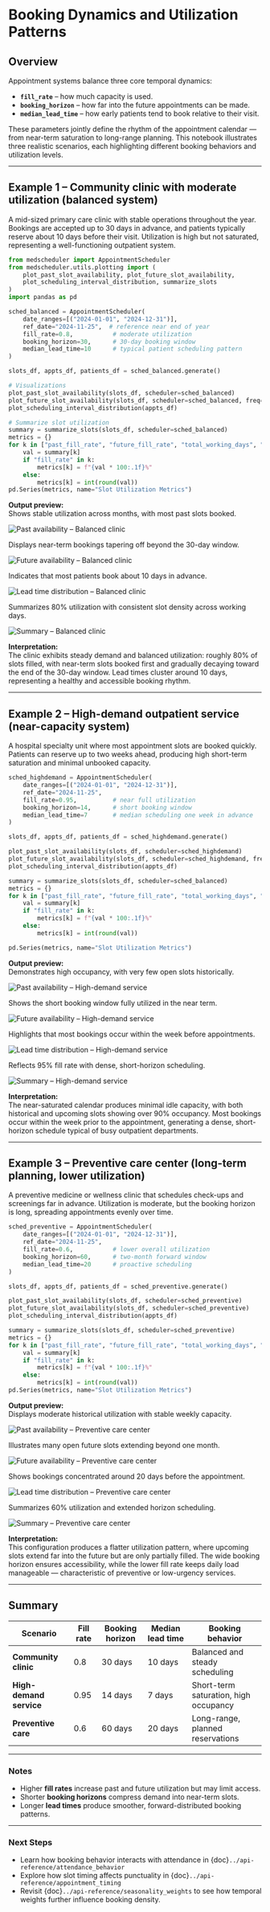 # Booking Dynamics and Utilization Patterns

## Overview
Appointment systems balance three core temporal dynamics:
- **`fill_rate`** – how much capacity is used.
- **`booking_horizon`** – how far into the future appointments can be made.
- **`median_lead_time`** – how early patients tend to book relative to their visit.

These parameters jointly define the rhythm of the appointment calendar — from near-term saturation to long-range planning. This notebook illustrates three realistic scenarios, each highlighting different booking behaviors and utilization levels.

---

## Example 1 – Community clinic with moderate utilization (balanced system)
A mid-sized primary care clinic with stable operations throughout the year.  
Bookings are accepted up to 30 days in advance, and patients typically reserve about 10 days before their visit. Utilization is high but not saturated, representing a well-functioning outpatient system.

```python
from medscheduler import AppointmentScheduler
from medscheduler.utils.plotting import (
    plot_past_slot_availability, plot_future_slot_availability,
    plot_scheduling_interval_distribution, summarize_slots
)
import pandas as pd

sched_balanced = AppointmentScheduler(
    date_ranges=[("2024-01-01", "2024-12-31")],
    ref_date="2024-11-25",  # reference near end of year
    fill_rate=0.8,           # moderate utilization
    booking_horizon=30,      # 30-day booking window
    median_lead_time=10      # typical patient scheduling pattern
)

slots_df, appts_df, patients_df = sched_balanced.generate()

# Visualizations
plot_past_slot_availability(slots_df, scheduler=sched_balanced)
plot_future_slot_availability(slots_df, scheduler=sched_balanced, freq="D")
plot_scheduling_interval_distribution(appts_df)

# Summarize slot utilization
summary = summarize_slots(slots_df, scheduler=sched_balanced)
metrics = {}
for k in ["past_fill_rate", "future_fill_rate", "total_working_days", "slots_per_working_day_mean"]:
    val = summary[k]
    if "fill_rate" in k:
        metrics[k] = f"{val * 100:.1f}%" 
    else:
        metrics[k] = int(round(val)) 
pd.Series(metrics, name="Slot Utilization Metrics")
```

**Output preview:**  
Shows stable utilization across months, with most past slots booked.

![Past availability – Balanced clinic](../_static/visuals/examples/booking_dynamics/sched_balanced_plot_past_slot_availability.png)  
  
Displays near-term bookings tapering off beyond the 30-day window.

![Future availability – Balanced clinic](../_static/visuals/examples/booking_dynamics/sched_balanced_plot_future_slot_availability.png)  
  
Indicates that most patients book about 10 days in advance.

![Lead time distribution – Balanced clinic](../_static/visuals/examples/booking_dynamics/sched_balanced_plot_scheduling_interval_distribution.png)  

Summarizes 80% utilization with consistent slot density across working days.

![Summary – Balanced clinic](../_static/visuals/examples/booking_dynamics/sched_balanced_summarize_slots.png)  


**Interpretation:**  
The clinic exhibits steady demand and balanced utilization: roughly 80% of slots filled, with near-term slots booked first and gradually decaying toward the end of the 30-day window.  Lead times cluster around 10 days, representing a healthy and accessible booking rhythm.

---

## Example 2 – High-demand outpatient service (near-capacity system)
A hospital specialty unit where most appointment slots are booked quickly. Patients can reserve up to two weeks ahead, producing high short-term saturation and minimal unbooked capacity.

```python
sched_highdemand = AppointmentScheduler(
    date_ranges=[("2024-01-01", "2024-12-31")],
    ref_date="2024-11-25",
    fill_rate=0.95,          # near full utilization
    booking_horizon=14,      # short booking window
    median_lead_time=7       # median scheduling one week in advance
)

slots_df, appts_df, patients_df = sched_highdemand.generate()

plot_past_slot_availability(slots_df, scheduler=sched_highdemand)
plot_future_slot_availability(slots_df, scheduler=sched_highdemand, freq="D")
plot_scheduling_interval_distribution(appts_df)

summary = summarize_slots(slots_df, scheduler=sched_balanced)
metrics = {}
for k in ["past_fill_rate", "future_fill_rate", "total_working_days", "slots_per_working_day_mean"]:
    val = summary[k]
    if "fill_rate" in k:
        metrics[k] = f"{val * 100:.1f}%" 
    else:
        metrics[k] = int(round(val)) 

pd.Series(metrics, name="Slot Utilization Metrics")
```

**Output preview:**  
Demonstrates high occupancy, with very few open slots historically.

![Past availability – High-demand service](../_static/visuals/examples/booking_dynamics/sched_highdemand_plot_past_slot_availability.png)  

Shows the short booking window fully utilized in the near term.

![Future availability – High-demand service](../_static/visuals/examples/booking_dynamics/sched_highdemand_plot_future_slot_availability.png)  

Highlights that most bookings occur within the week before appointments.

![Lead time distribution – High-demand service](../_static/visuals/examples/booking_dynamics/sched_highdemand_plot_scheduling_interval_distribution.png)  

Reflects 95% fill rate with dense, short-horizon scheduling.

![Summary – High-demand service](../_static/visuals/examples/booking_dynamics/sched_highdemand_summarize_slots.png)  


**Interpretation:**  
The near-saturated calendar produces minimal idle capacity, with both historical and upcoming slots showing over 90% occupancy. Most bookings occur within the week prior to the appointment, generating a dense, short-horizon schedule typical of busy outpatient departments.

---

## Example 3 – Preventive care center (long-term planning, lower utilization)
A preventive medicine or wellness clinic that schedules check-ups and screenings far in advance. Utilization is moderate, but the booking horizon is long, spreading appointments evenly over time.

```python
sched_preventive = AppointmentScheduler(
    date_ranges=[("2024-01-01", "2024-12-31")],
    ref_date="2024-11-25",
    fill_rate=0.6,           # lower overall utilization
    booking_horizon=60,      # two-month forward window
    median_lead_time=20      # proactive scheduling
)

slots_df, appts_df, patients_df = sched_preventive.generate()

plot_past_slot_availability(slots_df, scheduler=sched_preventive)
plot_future_slot_availability(slots_df, scheduler=sched_preventive)
plot_scheduling_interval_distribution(appts_df)

summary = summarize_slots(slots_df, scheduler=sched_preventive)
metrics = {}
for k in ["past_fill_rate", "future_fill_rate", "total_working_days", "slots_per_working_day_mean"]:
    val = summary[k]
    if "fill_rate" in k:
        metrics[k] = f"{val * 100:.1f}%" 
    else:
        metrics[k] = int(round(val)) 
pd.Series(metrics, name="Slot Utilization Metrics")
```

**Output preview:**  
Displays moderate historical utilization with stable weekly capacity.

![Past availability – Preventive care center](../_static/visuals/examples/booking_dynamics/sched_preventive_plot_past_slot_availability.png)  

Illustrates many open future slots extending beyond one month.

![Future availability – Preventive care center](../_static/visuals/examples/booking_dynamics/sched_preventive_plot_future_slot_availability.png)  

Shows bookings concentrated around 20 days before the appointment.

![Lead time distribution – Preventive care center](../_static/visuals/examples/booking_dynamics/sched_preventive_plot_scheduling_interval_distribution.png)  

Summarizes 60% utilization and extended horizon scheduling.

![Summary – Preventive care center](../_static/visuals/examples/booking_dynamics/sched_preventive_summarize_slots.png)  


**Interpretation:**  
This configuration produces a flatter utilization pattern, where upcoming slots extend far into the future but are only partially filled. The wide booking horizon ensures accessibility, while the lower fill rate keeps daily load manageable — characteristic of preventive or low-urgency services.

---

## Summary
| Scenario | Fill rate | Booking horizon | Median lead time | Booking behavior |
|-----------|------------|----------------|------------------|------------------|
| **Community clinic** | 0.8 | 30 days | 10 days | Balanced and steady scheduling |
| **High-demand service** | 0.95 | 14 days | 7 days | Short-term saturation, high occupancy |
| **Preventive care** | 0.6 | 60 days | 20 days | Long-range, planned reservations |

---

### Notes
- Higher **fill rates** increase past and future utilization but may limit access.
- Shorter **booking horizons** compress demand into near-term slots.
- Longer **lead times** produce smoother, forward-distributed booking patterns.

---

### Next Steps
- Learn how booking behavior interacts with attendance in {doc}`../api-reference/attendance_behavior`  
- Explore how slot timing affects punctuality in {doc}`../api-reference/appointment_timing`  
- Revisit {doc}`../api-reference/seasonality_weights` to see how temporal weights further influence booking density.

